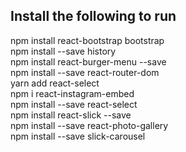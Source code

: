 ## Install the following to run
npm install react-bootstrap bootstrap<br />
npm install --save history<br />
npm install react-burger-menu --save<br />
npm install --save react-router-dom<br />
yarn add react-select<br />
npm i react-instagram-embed<br />
npm install --save react-select<br/>
npm install react-slick --save<br/>
npm install --save react-photo-gallery<br/>
npm install --save slick-carousel
